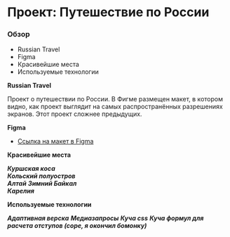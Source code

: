 # Проект: Путешествие по России

### Обзор
* Russian Travel
* Figma
* Красивейшие места
* Используемые технологии

**Russian Travel**

Проект о путешествии по России.
В Фигме размещен макет, в котором видно, как проект выглядит на самых распространённых разрешениях экранов.
Этот проект сложнее предыдущих.

**Figma**

* [Ссылка на макет в Figma](https://www.figma.com/file/5S2WSbEFL6awjVWJ0NWL8Q/Sprint-3_-Russia-_-desktop-mobile?node-id=28503%3A0)

**Красивейшие места**

***Куршская коса <br />***
***Кольский полуостров <br />***
***Алтай***
***Зимний Байкал <br />***
***Карелия <br />***

**Используемые технологии**

***Адаптивная верска***
***Медиазапросы***
***Куча css***
***Куча формул для расчета отступов (соре, я окончил бомонку)***